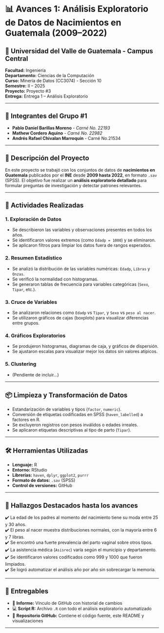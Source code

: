 # 📊 Avances 1: Análisis Exploratorio de Datos de Nacimientos en Guatemala (2009–2022)

## 🏫 Universidad del Valle de Guatemala - Campus Central  
**Facultad:** Ingeniería  
**Departamento:** Ciencias de la Computación  
**Curso:** Minería de Datos (CC3074) - Sección 10  
**Semestre:** II – 2025  
**Proyecto:** Proyecto #3  
**Entrega:** Entrega 1 – Análisis Exploratorio  

---

## 👥 Integrantes del Grupo #1  
- **Pablo Daniel Barillas Moreno** - *Carné No. 22193*  
- **Mathew Cordero Aquino** - *Carné No. 22982*
- **Andrés Rafael Chivalan Marroquín** - Carné No.21534

---

## 📌 Descripción del Proyecto  

En este proyecto se trabajó con los conjuntos de datos de **nacimientos en Guatemala** publicados por el **INE** desde **2009 hasta 2022**, en formato `.sav` (SPSS). El objetivo fue realizar un **análisis exploratorio detallado** para formular preguntas de investigación y detectar patrones relevantes.

---

## 🔎 Actividades Realizadas  

### 1. Exploración de Datos  
- Se describieron las variables y observaciones presentes en todos los años.
- Se identificaron valores extremos (como `Edadp = 1000`) y se eliminaron.
- Se aplicaron filtros para limpiar los datos fuera de rangos esperados.

### 2. Resumen Estadístico  
- Se analizó la distribución de las variables numéricas: `Edadp`, `Libras` y `Onzas`.
- Se verificó la normalidad con histogramas.
- Se generaron tablas de frecuencia para variables categóricas (`Sexo`, `Tipar`, etc.).

### 3. Cruce de Variables  
- Se analizaron relaciones como `Edadp` vs `Tipar`, y `Sexo` vs `peso al nacer`.
- Se utilizaron gráficos de cajas (boxplots) para visualizar diferencias entre grupos.

### 4. Gráficos Exploratorios  
- Se produjeron histogramas, diagramas de caja, y gráficos de dispersión.
- Se ajustaron escalas para visualizar mejor los datos sin valores atípicos.

### 5. Clustering  
- (Pendiente de incluir...)

---

## 📦 Limpieza y Transformación de Datos  
- Estandarización de variables y tipos (`factor`, `numeric`).
- Conversión de etiquetas codificadas en SPSS (`haven_labelled`) a factores en R.
- Se excluyeron registros con pesos inválidos o edades irreales.
- Se aplicaron etiquetas descriptivas al tipo de parto (`Tipar`).

---

## 🛠 Herramientas Utilizadas  

- **Lenguaje:** R  
- **Entorno:** RStudio  
- **Librerías:** `haven`, `dplyr`, `ggplot2`, `purrr`  
- **Formato de datos:** `.sav` (SPSS)  
- **Control de versiones:** GitHub  

---

## 📢 Hallazgos Destacados hasta los avances 

✔️ La edad de los padres al momento del nacimiento tiene su moda entre 25 y 30 años.  
✔️ El peso al nacer muestra distribuciones normales, con la mayoría entre 6 y 7 libras.  
✔️ Se encontró una fuerte prevalencia del parto vaginal sobre otros tipos.  
✔️ La asistencia médica (`Asisrec`) varía según el municipio y departamento.  
✔️ Se identificaron valores codificados como 999 y 1000 que fueron limpiados.  
✔️ Se logró automatizar el análisis año por año sin sobrecargar la memoria.

---

## 📄 Entregables  

- 📝 **Informe:** Vínculo de GitHub con historial de cambios  
- 💻 **Script R:** Archivo `.R` con todo el análisis exploratorio automatizado  
- 🔗 **Repositorio GitHub:** Contiene el código fuente, este README y visualizaciones

---

